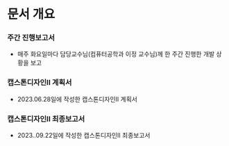 # 문서 개요
### 주간 진행보고서 
  - 매주 화요일마다 담당교수님(컴퓨터공학과 이정 교수님)께 한 주간 진행한 개발 상황을 보고
### 캡스톤디자인II 계획서
  - 2023.06.28일에 작성한 캡스톤디자인II 계획서
### 캡스톤디자인II 최종보고서 
   - 2023..09.22일에 작성한 캡스톤디자인II 최종보고서
